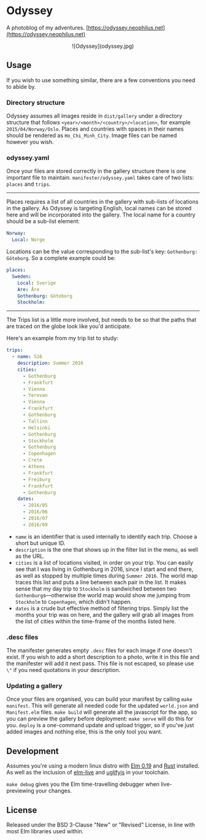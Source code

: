 # Odyssey

A photoblog of my adventures. [https://odyssey.neophilus.net](https://odyssey.neophilus.net)

<center>![Odyssey](odyssey.jpg)</center>

## Usage

If you wish to use something similar, there are a few conventions you need to abide by.

### Directory structure

Odyssey assumes all images reside in `dist/gallery` under a directory structure that follows `<year>/<month>/<country>/<location>`, for example `2015/04/Norway/Oslo`.
Places and countries with spaces in their names should be rendered as `Ho_Chi_Minh_City`.
Image files can be named however you wish.

### odyssey.yaml

Once your files are stored correctly in the gallery structure there is one important file to maintain.
`manifester/odyssey.yaml` takes care of two lists: `places` and `trips`.

---

Places requires a list of all countries in the gallery with sub-lists of locations in the gallery.
As Odyssey is targeting English, local names can be stored here and will be incorporated into the gallery.
The local name for a country should be a sub-list element:

```yaml
Norway:
  Local: Norge
```

Locations can be the value corresponding to the sub-list's key: `Gothenburg: Göteborg`.
So a complete example could be:

```yaml
places:
  Sweden:
    Local: Sverige
    Are: Åre
    Gothenburg: Göteborg
    Stockholm:
```

---

The Trips list is a little more involved, but needs to be so that the paths that are traced on the globe look like you'd anticipate.

Here's an example from my trip list to study:

```yaml
trips:
  - name: S16
    description: Summer 2016
    cities:
      - Gothenburg
      - Frankfurt
      - Vienna
      - Yerevan
      - Vienna
      - Frankfurt
      - Gothenburg
      - Tallinn
      - Helsinki
      - Gothenburg
      - Stockholm
      - Gothenburg
      - Copenhagen
      - Crete
      - Athens
      - Frankfurt
      - Freiburg
      - Frankfurt
      - Gothenburg
    dates:
      - 2016/05
      - 2016/06
      - 2016/07
      - 2016/09
```

- `name` is an identifier that is used internally to identify each trip. Choose a short but unique ID.
- `description` is the one that shows up in the filter list in the menu, as well as the URL.
- `cities` is a list of locations visited, in order on your trip. You can easily see that I was living in Gothenburg in 2016, since I start and end there, as well as stopped by multiple times during `Summer 2016`. The world map traces this list and puts a line between each pair in the list. It makes sense that my day trip to `Stockholm` is sandwiched between two `Gothenburg`s&mdash;otherwise the world map would show me jumping from `Stockholm` to `Copenhagen`, which didn't happen.
- `dates` is a crude but effective method of filtering trips. Simply list the months your trip was on here, and the gallery will grab all images from the list of cities within the time-frame of the months listed here.

### .desc files

The manifester generates empty `.desc` files for each image if one doesn't exist.
If you wish to add a short description to a photo, write it in this file and the manifester will add it next pass.
This file is not escaped, so please use `\"` if you need quotations in your description.

### Updating a gallery

Once your files are organised, you can build your manifest by calling `make manifest`. This will  generate all needed code for the updated `world.json` and `Manifest.elm` files.
`make build` will generate all the javascript for the app, so you can preview the gallery before deployment: `make serve` will do this for you.
`deploy` is a one-command update and upload trigger, so if you've just added images and nothing else, this is the only tool you want.

## Development

Assumes you're using a modern linux distro with [Elm 0.19](https://elm-lang.org/) and [Rust](https://www.rust-lang.org/) installed. As well as the inclusion of [elm-live](https://github.com/wking-io/elm-live) and [uglifyjs](http://lisperator.net/uglifyjs/) in your toolchain.

`make debug` gives you the Elm time-travelling debugger when live-previewing your changes.

## License

Released under the BSD 3-Clause "New" or "Revised" License, in line with most Elm libraries used within.
